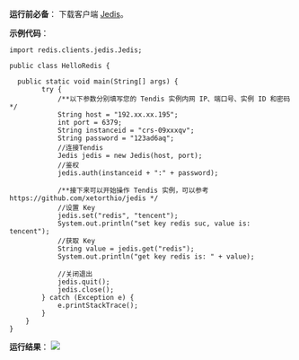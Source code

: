 
**运行前必备**：
下载客户端 [Jedis](https://github.com/xetorthio/jedis/wiki/Getting-started)。

**示例代码**：

```
import redis.clients.jedis.Jedis;

public class HelloRedis {

  public static void main(String[] args) {
        try {
            /**以下参数分别填写您的 Tendis 实例内网 IP、端口号、实例 ID 和密码*/
            String host = "192.xx.xx.195";
            int port = 6379;
            String instanceid = "crs-09xxxqv";
            String password = "123ad6aq";
            //连接Tendis
            Jedis jedis = new Jedis(host, port);
            //鉴权
            jedis.auth(instanceid + ":" + password);

            /**接下来可以开始操作 Tendis 实例，可以参考 https://github.com/xetorthio/jedis */
            //设置 Key
            jedis.set("redis", "tencent");
            System.out.println("set key redis suc, value is: tencent");
            //获取 Key
            String value = jedis.get("redis");
            System.out.println("get key redis is: " + value);

            //关闭退出
            jedis.quit();
            jedis.close();
        } catch (Exception e) {
            e.printStackTrace();
        }
    }
}
```

**运行结果**：
![](https://main.qcloudimg.com/raw/d6103ac896b55e6412a1dd172aedc412.jpg)

